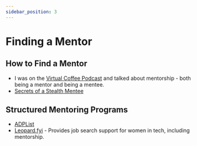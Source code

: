 ```yaml
---
sidebar_position: 3
---
```


# Finding a Mentor



## How to Find a Mentor
- I was on the [Virtual Coffee Podcast](https://virtualcoffee.io/podcast/caitlin-floyd) and talked about mentorship - both being a mentor and being a mentee.
- [Secrets of a Stealth Mentee](http://kwugirl.blogspot.com/2020/10/secrets-of-stealth-mentee.html)

## Structured Mentoring Programs
- [ADPList](https://adplist.org/)
- [Leopard.fyi](https://leopard.fyi/) - Provides job search support for women in tech, including mentorship.
